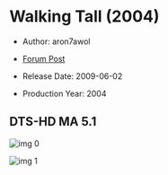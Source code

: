 # Walking Tall (2004)

* Author: aron7awol

* [Forum Post](https://www.avsforum.com/threads/bass-eq-for-filtered-movies.2995212/post-59388484)

* Release Date: 2009-06-02
* Production Year: 2004

## DTS-HD MA 5.1

![img 0](http://imgur.com/GGd4HPZ.jpg)

![img 1](http://imgur.com/ctVjqKl.png)


